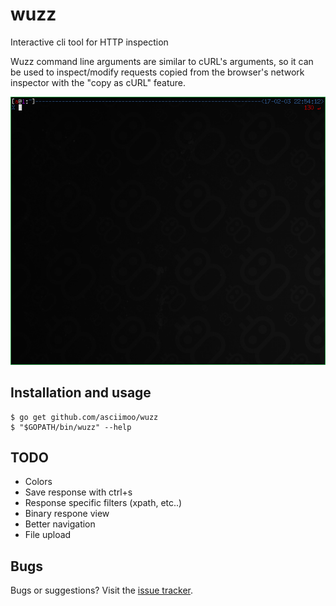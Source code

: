 # wuzz

Interactive cli tool for HTTP inspection

Wuzz command line arguments are similar to cURL's arguments,
so it can be used to inspect/modify requests copied from the
browser's network inspector with the "copy as cURL" feature.

![wuzz screencast](docs/images/screencast.gif)


## Installation and usage

```
$ go get github.com/asciimoo/wuzz
$ "$GOPATH/bin/wuzz" --help
```


## TODO

* Colors
* Save response with ctrl+s
* Response specific filters (xpath, etc..)
* Binary respone view
* Better navigation
* File upload


## Bugs

Bugs or suggestions? Visit the [issue tracker](https://github.com/asciimoo/wuzz/issues).

